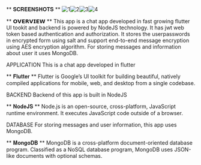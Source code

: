 ** 𝐒𝐂𝐑𝐄𝐄𝐍𝐒𝐇𝐎𝐓𝐒 **
![1](https://user-images.githubusercontent.com/47331674/104931465-740ad700-59cc-11eb-87ac-702f9302393d.png)![2](https://user-images.githubusercontent.com/47331674/104931483-7a00b800-59cc-11eb-98e0-2a7a45aa0a3b.png)![3](https://user-images.githubusercontent.com/47331674/104931496-7d943f00-59cc-11eb-9567-b92e7c29592e.png)![4](https://user-images.githubusercontent.com/47331674/104931504-7ff69900-59cc-11eb-9b89-30206729c940.png)

** 𝗢𝗩𝗘𝗥𝗩𝗜𝗘𝗪 **
This app is a chat app developed in fast growing flutter UI tookit and backend is powered 
by NodeJS technology. It has jwt web token based authentication and authorization.
It stores the userpasswords in encrypted form using salt and support end-to-end message encryption
using AES encryption algorithm. For storing messages and information about user it uses MongoDB.

APPLICATION 
This is a chat app developed in flutter

** 𝐅𝐥𝐮𝐭𝐭𝐞𝐫 **
Flutter is Google’s UI toolkit for building beautiful, natively compiled applications for 
mobile, web, and desktop from a single codebase.

BACKEND
Backend of this app is built in NodeJS 

** 𝐍𝐨𝐝𝐞𝐉𝐒 **
Node.js is an open-source, cross-platform, JavaScript runtime environment. 
It executes JavaScript code outside of a browser.

DATABASE
For storing messages and user information, this app uses MongoDB.

** 𝐌𝐨𝐧𝐠𝐨𝐃𝐁 **
MongoDB is a cross-platform document-oriented database program. Classified as a NoSQL database program, 
MongoDB uses JSON-like documents with optional schemas.
